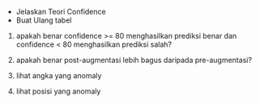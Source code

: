 - Jelaskan Teori Confidence
- Buat Ulang tabel

1. apakah benar confidence >= 80 menghasilkan prediksi benar dan confidence < 80 menghasilkan prediksi salah?

2. apakah benar post-augmentasi lebih bagus daripada pre-augmentasi? 

3. lihat angka yang anomaly

4. lihat posisi yang anomaly